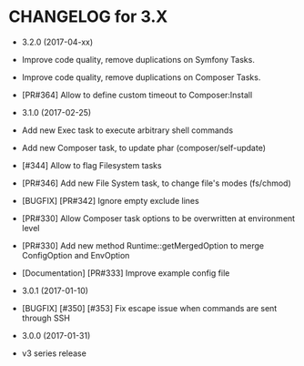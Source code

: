 CHANGELOG for 3.X
=================

* 3.2.0 (2017-04-xx)
 * Improve code quality, remove duplications on Symfony Tasks.
 * Improve code quality, remove duplications on Composer Tasks.
 * [PR#364] Allow to define custom timeout to Composer:Install

* 3.1.0 (2017-02-25)
 * Add new Exec task to execute arbitrary shell commands
 * Add new Composer task, to update phar (composer/self-update)
 * [#344] Allow to flag Filesystem tasks
 * [PR#346] Add new File System task, to change file's modes (fs/chmod)
 * [BUGFIX] [PR#342] Ignore empty exclude lines
 * [PR#330] Allow Composer task options to be overwritten at environment level
 * [PR#330] Add new method Runtime::getMergedOption to merge ConfigOption and EnvOption
 * [Documentation] [PR#333] Improve example config file

* 3.0.1 (2017-01-10)
 * [BUGFIX] [#350] [#353] Fix escape issue when commands are sent through SSH

* 3.0.0 (2017-01-31)
 * v3 series release
